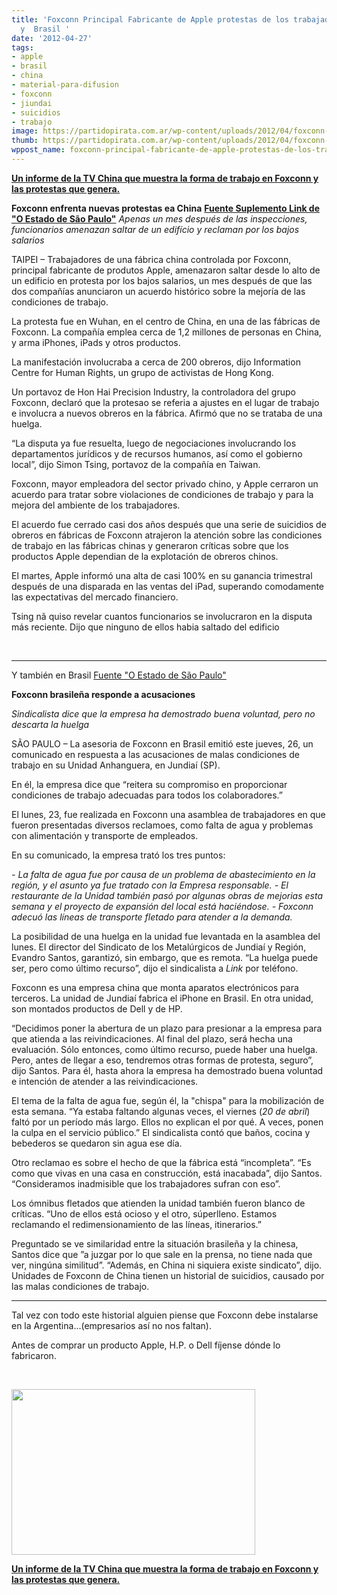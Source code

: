 ```yaml
---
title: 'Foxconn Principal Fabricante de Apple protestas de los trabajadores en China
  y  Brasil '
date: '2012-04-27'
tags:
- apple
- brasil
- china
- material-para-difusion
- foxconn
- jiundai
- suicidios
- trabajo
image: https://partidopirata.com.ar/wp-content/uploads/2012/04/foxconn-jundiai-andre-lessa_AE.jpg
thumb: https://partidopirata.com.ar/wp-content/uploads/2012/04/foxconn-jundiai-andre-lessa_AE-150x150.jpg
wppost_name: foxconn-principal-fabricante-de-apple-protestas-de-los-trabajadores-en-china-y-brasil
---
```


<strong><a href="http://partido-pirata.blogspot.com.ar/2012/01/foxconn-donde-sus-empleados-se-suicidan.html">Un informe de la TV China que muestra la forma de trabajo en Foxconn y las protestas que genera.</a></strong>

<strong>Foxconn enfrenta nuevas protestas ea China</strong>
<strong><a href="http://blogs.estadao.com.br/link/trabalhadores-da-foxconn-protestam-na-china/" target="_blank">Fuente Suplemento Link de "O Estado de São Paulo"</a></strong>
<em>Apenas un mes después de las inspecciones, funcionarios amenazan saltar de un edifício y reclaman por los bajos salarios</em>

TAIPEI – Trabajadores de una fábrica china controlada por Foxconn, principal fabricante de produtos Apple, amenazaron saltar desde lo alto de un edificio en protesta por los bajos salarios, un mes después de que las dos compañías anunciaron un acuerdo histórico sobre la mejoría de las condiciones de trabajo.

La protesta fue en Wuhan, en el centro de China, en una de las fábricas de Foxconn. La compañía emplea cerca de 1,2 millones de personas en China, y arma iPhones, iPads y otros productos.

La manifestación involucraba a cerca de 200 obreros, dijo Information Centre for Human Rights, un grupo de activistas de Hong Kong.

Un portavoz de Hon Hai Precision Industry, la controladora del grupo Foxconn, declaró que la protesao se referia a ajustes en el lugar de trabajo e involucra a nuevos obreros en la fábrica. Afirmó que no se trataba de una huelga.

“La disputa ya fue resuelta, luego de negociaciones involucrando los departamentos jurídicos y de recursos humanos, así como el gobierno local”, dijo Simon Tsing, portavoz de la compañía en Taiwan.

Foxconn, mayor empleadora del sector privado chino, y Apple cerraron un acuerdo para tratar sobre violaciones de condiciones de trabajo y para la mejora del ambiente de los trabajadores.

El acuerdo fue cerrado casi dos años después que una serie de suicidios de obreros en fábricas de Foxconn atrajeron la atención sobre las condiciones de trabajo en las fábricas chinas y generaron críticas sobre que los productos Apple dependian de la explotación de obreros chinos.

El martes, Apple informó una alta de casi 100% en su ganancia trimestral después de una disparada en las ventas del iPad, superando comodamente las expectativas del mercado financiero.

Tsing nã quiso revelar cuantos funcionarios se involucraron en la disputa más reciente. Dijo que ninguno de ellos habia saltado del edificio

&nbsp;

<hr />

Y también en Brasil
<a href="http://blogs.estadao.com.br/link/greve-na-foxconn-seria-ultimo-recurso/" target="_blank">Fuente "O Estado de São Paulo"</a>

<strong>Foxconn brasileña responde a acusaciones</strong>

<em>Sindicalista dice que la empresa ha demostrado buena voluntad, pero no descarta la huelga</em>

SÃO PAULO – La asesoria de Foxconn en Brasil emitió este jueves, 26, un comunicado en respuesta a las acusaciones de malas condiciones de trabajo en su Unidad Anhanguera, en Jundiaí (SP).

En él, la empresa dice que “reitera su compromiso en proporcionar condiciones de trabajo adecuadas para todos los colaboradores.”

El lunes, 23, fue realizada en Foxconn una asamblea de trabajadores en que fueron presentadas diversos reclamoes, como falta de agua y problemas con alimentación y transporte de empleados.

En su comunicado, la empresa trató los tres puntos:

<em>- La falta de agua fue por causa de un problema de abastecimiento en la región, y el asunto ya fue tratado con la Empresa responsable.</em>
<em>- El restaurante de la Unidad también pasó por algunas obras de mejorias esta semana y el proyecto de expansión del local está haciéndose.</em>
<em>- Foxconn adecuó las líneas de transporte fletado para atender a la demanda.</em>

La posibilidad de una huelga en la unidad fue levantada en la asamblea del lunes. El director del Sindicato de los Metalúrgicos de Jundiaí y Región, Evandro Santos, garantizó, sin embargo, que es remota. “La huelga puede ser, pero como último recurso”, dijo el sindicalista a <em>Link</em> por teléfono.

Foxconn es una empresa china que monta aparatos electrónicos para terceros. La unidad de Jundiaí fabrica el iPhone en Brasil. En otra unidad, son montados productos de Dell y de HP.

“Decidimos poner la abertura de un plazo para presionar a la empresa para que atienda a las reivindicaciones. Al final del plazo, será hecha una evaluación. Sólo entonces, como último recurso, puede haber una huelga. Pero, antes de llegar a eso, tendremos otras formas de protesta, seguro”, dijo Santos. Para él, hasta ahora la empresa ha demostrado buena voluntad e intención de atender a las reivindicaciones.

El tema de la falta de agua fue, según él, la "chispa" para la mobilización de esta semana. “Ya estaba faltando algunas veces, el viernes (<em>20 de abril</em>) faltó por un período más largo. Ellos no explican el por qué. A veces, ponen la culpa en el servicio público.” El sindicalista contó que baños, cocina y bebederos se quedaron sin agua ese día.

Otro reclamao es sobre el hecho de que la fábrica está “incompleta”. “Es como que vivas en una casa en construcción, está inacabada”, dijo Santos. “Consideramos inadmisible que los trabajadores sufran con eso”.

Los ómnibus fletados que atienden la unidad también fueron blanco de críticas. “Uno de ellos está ocioso y el otro, súperlleno. Estamos reclamando el redimensionamiento de las líneas, itinerarios.”

Preguntado se ve similaridad entre la situación brasileña y la chinesa, Santos dice que ”a juzgar por lo que sale en la prensa, no tiene nada que ver, ningúna similitud”. “Además, en China ni siquiera existe sindicato”, dijo. Unidades de Foxconn de China tienen un historial de suicidios, causado por las malas condiciones de trabajo.

<hr />

Tal vez con todo este historial alguien piense que Foxconn debe instalarse en la Argentina...(empresarios así no nos faltan).

Antes de comprar un producto Apple, H.P. o Dell fíjense dónde lo fabricaron.<strong></strong>

&nbsp;

<a href="https://partidopirata.com.ar/wp-content/uploads/2012/04/foxconn-jundiai-andre-lessa_AE.jpg"><img class="size-full wp-image-4248" title="foxconn-jundiai-andre-lessa_AE" src="https://partidopirata.com.ar/wp-content/uploads/2012/04/foxconn-jundiai-andre-lessa_AE.jpg" alt="" width="390" height="265" /></a>


<strong><a href="http://partido-pirata.blogspot.com.ar/2012/01/foxconn-donde-sus-empleados-se-suicidan.html">Un informe de la TV China que muestra la forma de trabajo en Foxconn y las protestas que genera.</a></strong>
